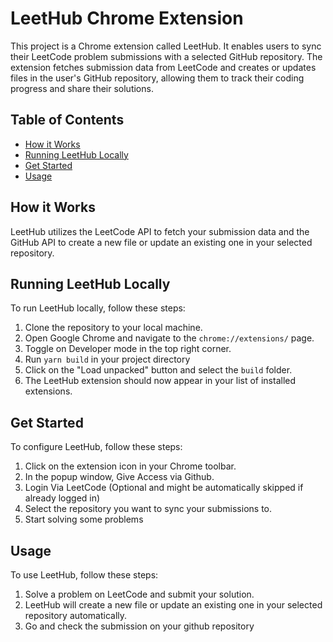 # LeetHub Chrome Extension

This project is a Chrome extension called LeetHub. It enables users to sync their LeetCode problem submissions with a selected GitHub repository. The extension fetches submission data from LeetCode and creates or updates files in the user's GitHub repository, allowing them to track their coding progress and share their solutions.

## Table of Contents

- [How it Works](#how-it-works)
- [Running LeetHub Locally](#running-leetHub-locally)
- [Get Started](#get-started)
- [Usage](#usage)

## How it Works

LeetHub utilizes the LeetCode API to fetch your submission data and the GitHub API to create a new file or update an existing one in your selected repository.

## Running LeetHub Locally

To run LeetHub locally, follow these steps:

1. Clone the repository to your local machine.
2. Open Google Chrome and navigate to the `chrome://extensions/` page.
3. Toggle on Developer mode in the top right corner.
4. Run `yarn build` in your project directory
5. Click on the "Load unpacked" button and select the `build` folder.
6. The LeetHub extension should now appear in your list of installed extensions.

## Get Started

To configure LeetHub, follow these steps:

1. Click on the extension icon in your Chrome toolbar.
2. In the popup window, Give Access via Github.
3. Login Via LeetCode (Optional and might be automatically skipped if already logged in)
4. Select the repository you want to sync your submissions to.
5. Start solving some problems

## Usage

To use LeetHub, follow these steps:

1. Solve a problem on LeetCode and submit your solution.
2. LeetHub will create a new file or update an existing one in your selected repository automatically.
3. Go and check the submission on your github repository
